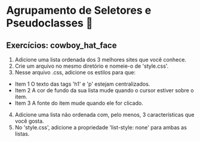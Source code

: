 # Agrupamento de Seletores e Pseudoclasses :rocket: 

## Exercícios: cowboy_hat_face

1. Adicione uma lista ordenada dos 3 melhores sites que você conhece.
2. Crie um arquivo no mesmo diretório e nomeie-o de 'style.css'.
3. Nesse arquivo .css, adicione os estilos para que:
* Item 1 O texto das tags 'h1' e 'p' estejam centralizados.
* Item 2 A cor de fundo da sua lista mude quando o cursor estiver sobre o item.
* Item 3 A fonte do item mude quando ele for clicado.
4. Adicione uma lista não ordenada com, pelo menos, 3 características que você gosta.
5. No 'style.css', adicione a propriedade 'list-style: none' para ambas as listas.